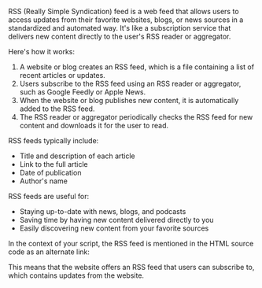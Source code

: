 RSS (Really Simple Syndication) feed is a web feed that allows users to access updates from their favorite websites, blogs, or news sources in a standardized and automated way. It's like a subscription service that delivers new content directly to the user's RSS reader or aggregator.

Here's how it works:

1. A website or blog creates an RSS feed, which is a file containing a list of recent articles or updates.
2. Users subscribe to the RSS feed using an RSS reader or aggregator, such as Google Feedly or Apple News.
3. When the website or blog publishes new content, it is automatically added to the RSS feed.
4. The RSS reader or aggregator periodically checks the RSS feed for new content and downloads it for the user to read.

RSS feeds typically include:

- Title and description of each article
- Link to the full article
- Date of publication
- Author's name

RSS feeds are useful for:

- Staying up-to-date with news, blogs, and podcasts
- Saving time by having new content delivered directly to you
- Easily discovering new content from your favorite sources

In the context of your script, the RSS feed is mentioned in the HTML source code as an alternate link:

<link rel="alternate" type="application/rss+xml" title="RSS" href="rss">

This means that the website offers an RSS feed that users can subscribe to, which contains updates from the website.